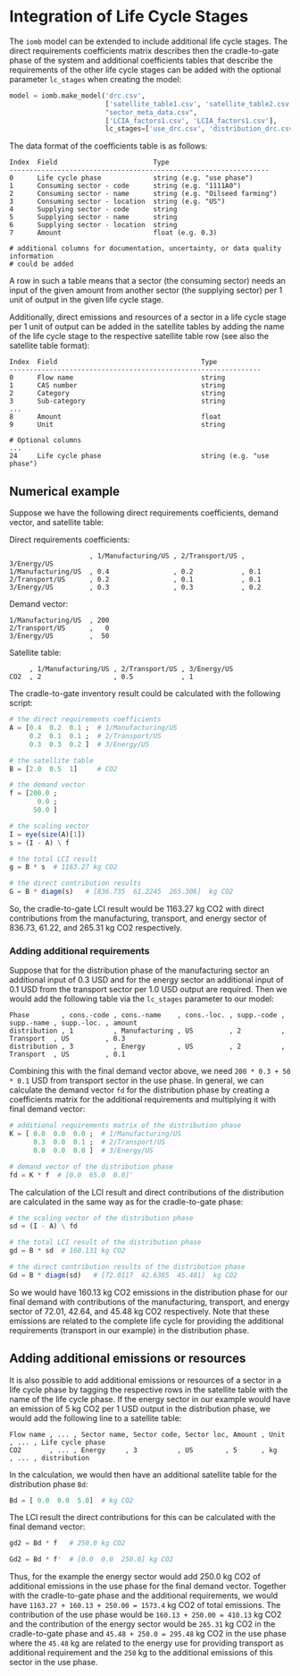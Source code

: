 # Integration of Life Cycle Stages
The `iomb` model can be extended to include additional life cycle stages. The
direct requirements coefficients matrix describes then the cradle-to-gate phase
of the system and additional coefficients tables that describe the requirements
of the other life cycle stages can be added with the optional parameter
`lc_stages` when creating the model:

```python
model = iomb.make_model('drc.csv',
                        ['satellite_table1.csv', 'satellite_table2.csv'],
                        "sector_meta_data.csv",
                        ['LCIA_factors1.csv', 'LCIA_factors1.csv'],
                        lc_stages=['use_drc.csv', 'distribution_drc.csv'])
```

The data format of the coefficients table is as follows:

```
Index  Field                        Type
-----------------------------------------------------------------
0      Life cycle phase             string (e.g. "use phase")
1      Consuming sector - code      string (e.g. "1111A0")
2      Consuming sector - name      string (e.g. "Oilseed farming")
3      Consuming sector - location  string (e.g. "US")
4      Supplying sector - code      string
5      Supplying sector - name      string
6      Supplying sector - location  string
7      Amount                       float (e.g. 0.3)

# additional columns for documentation, uncertainty, or data quality information
# could be added
```

A row in such a table means that a sector (the consuming sector) needs an input
of the given amount from another sector (the supplying sector) per 1 unit of
output in the given life cycle stage.

Additionally, direct emissions and resources of a sector in a life cycle stage
per 1 unit of output can be added in the satellite tables by adding the name of
the life cycle stage to the respective satellite table row (see also the
satellite table format):

```
Index  Field                                    Type
---------------------------------------------------------------
0      Flow name                                string
1      CAS number                               string
2      Category                                 string
3      Sub-category                             string
...
8      Amount                                   float
9      Unit                                     string

# Optional columns
...
24     Life cycle phase                         string (e.g. "use phase")
```

## Numerical example
Suppose we have the following direct requirements coefficients, demand vector,
and satellite table:

Direct requirements coefficients:
```
                    , 1/Manufacturing/US , 2/Transport/US , 3/Energy/US
1/Manufacturing/US  , 0.4                , 0.2            , 0.1
2/Transport/US      , 0.2                , 0.1            , 0.1
3/Energy/US         , 0.3                , 0.3            , 0.2
```

Demand vector:
```
1/Manufacturing/US  , 200
2/Transport/US      ,   0
3/Energy/US         ,  50 
```

Satellite table:
```
     , 1/Manufacturing/US , 2/Transport/US , 3/Energy/US
CO2  , 2                  , 0.5            , 1
```

The cradle-to-gate inventory result could be calculated with the following
script:

```julia
# the direct requirements coefficients
A = [0.4  0.2  0.1 ;  # 1/Manufacturing/US
     0.2  0.1  0.1 ;  # 2/Transport/US
     0.3  0.3  0.2 ]  # 3/Energy/US

# the satellite table
B = [2.0  0.5  1]     # CO2

# the demand vector
f = [200.0 ;
       0.0 ;
      50.0 ]

# the scaling vector
I = eye(size(A)[1])
s = (I - A) \ f

# the total LCI result
g = B * s  # 1163.27 kg CO2

# the direct contribution results
G = B * diagm(s)   # [836.735  61.2245  265.306]  kg CO2
```

So, the cradle-to-gate LCI result would be 1163.27 kg CO2 with direct
contributions from the manufacturing, transport, and energy sector of
836.73, 61.22, and 265.31 kg CO2 respectively.

### Adding additional requirements
Suppose that for the distribution phase of the manufacturing sector an 
additional input of 0.3 USD and for the energy sector an additional input of 
0.1 USD from the transport sector per 1.0 USD output are required. Then we would
add the following table via the `lc_stages` parameter to our model: 

```
Phase        , cons.-code , cons.-name    , cons.-loc. , supp.-code , supp.-name , supp.-loc. , amount
distribution , 1          , Manufacturing , US         , 2          , Transport  , US         , 0.3
distribution , 3          , Energy        , US         , 2          , Transport  , US         , 0.1
```

Combining this with the final demand vector above, we need `200 * 0.3 + 50 * 0.1`
USD from transport sector in the use phase. In general, we can calculate the
demand vector `fd` for the distribution phase by creating a coefficients matrix
for the additional requirements and multiplying it with final demand vector:

```julia
# additional requirements matrix of the distribution phase
K = [ 0.0  0.0  0.0 ;  # 1/Manufacturing/US
      0.3  0.0  0.1 ;  # 2/Transport/US
      0.0  0.0  0.0 ]  # 3/Energy/US

# demand vector of the distribution phase
fd = K * f  # [0.0  65.0  0.0]'
```

The calculation of the LCI result and direct contributions of the distribution
are calculated in the same way as for the cradle-to-gate phase:

```julia
# the scaling vector of the distribution phase
sd = (I - A) \ fd

# the total LCI result of the distribution phase
gd = B * sd  # 160.131 kg CO2

# the direct contribution results of the distribution phase
Gd = B * diagm(sd)   # [72.0117  42.6385  45.481]  kg CO2
```

So we would have 160.13 kg CO2 emissions in the distribution phase for our final
demand with contributions of the manufacturing, transport, and energy sector of
72.01, 42.64, and 45.48 kg CO2 respectively. Note that these emissions are
related to the complete life cycle for providing the additional requirements 
(transport in our example) in the distribution phase.

## Adding additional emissions or resources
It is also possible to add additional emissions or resources of a sector in a 
life cycle phase by tagging the respective rows in the satellite table with
the name of the life cycle phase. If the energy sector in our example would have
an emission of 5 kg CO2 per 1 USD output in the distribution phase, we would add
the following line to a satellite table:

```
Flow name , ... , Sector name, Sector code, Sector loc, Amount , Unit , ... , Life cycle phase
CO2       , ... , Energy     , 3          , US        , 5      , kg   , ... , distribution
```

In the calculation, we would then have an additional satellite table for the
distribution phase `Bd`:

```julia
Bd = [ 0.0  0.0  5.0]  # kg CO2
```

The LCI result the direct contributions for this can be calculated with the
final demand vector:

```julia
gd2 = Bd * f   # 250.0 kg CO2

Gd2 = Bd * f'  # [0.0  0.0  250.0] kg CO2
```

Thus, for the example the energy sector would add 250.0 kg CO2 of additional
emissions in the use phase for the final demand vector. Together with the
cradle-to-gate phase and the additional requirements, we would have 
`1163.27 + 160.13 + 250.00 = 1573.4` kg CO2 of total emissions. The contribution
of the use phase would be `160.13 + 250.00 = 410.13` kg CO2 and the contribution
of the energy sector would be `265.31` kg CO2 in the cradle-to-gate phase and
`45.48 + 250.0 = 295.48` kg CO2 in the use phase where the `45.48` kg are related
to the energy use for providing transport as additional requirement and the `250`
kg to the additional emissions of this sector in the use phase.
